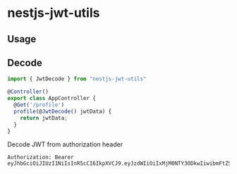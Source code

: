 # nestjs-jwt-utils

## Usage

## Decode
```ts
import { JwtDecode } from "nestjs-jwt-utils"

@Controller()
export class AppController {
  @Get('/profile')
  profile(@JwtDecode() jwtData) {
    return jwtData;
  }
}
```

Decode JWT from authorization header

```
Authorization: Bearer eyJhbGciOiJIUzI1NiIsInR5cCI6IkpXVCJ9.eyJzdWIiOiIxMjM0NTY3ODkwIiwibmFtZSI6IkpvaG4gRG9lIiwiaWF0IjoxNTE2MjM5MDIyfQ.SflKxwRJSMeKKF2QT4fwpMeJf36POk6yJV_adQssw5c
```
